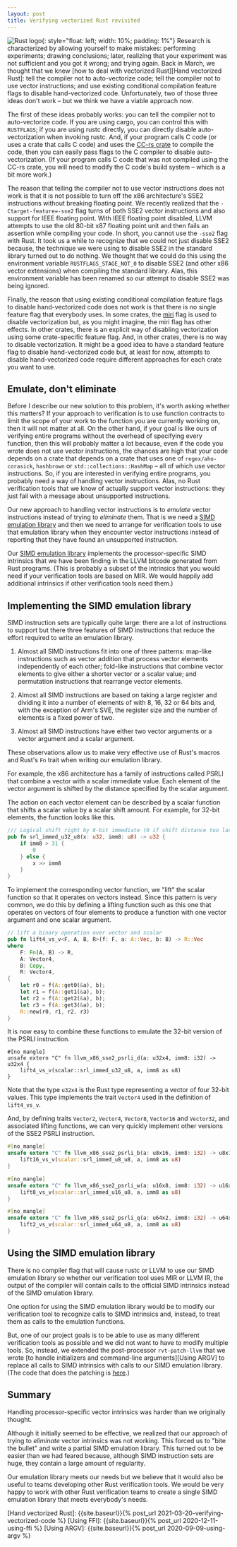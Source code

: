 ```yaml
---
layout: post
title: Verifying vectorized Rust revisited
---
```


![Rust logo](https://www.rust-lang.org/static/images/rust-logo-blk.svg){: style="float: left; width: 10%; padding: 1%"}
Research is characterized by allowing yourself to make mistakes: performing
experiments; drawing conclusions; later, realizing that your
experiment was not sufficient and you got it wrong; and
trying again.
Back in March, we thought that we knew [how to deal with vectorized Rust][Hand
vectorized Rust]: tell the compiler not to auto-vectorize code; tell the compiler
not to use vector instructions; and use existing conditional compilation
feature flags to disable hand-vectorized code.
Unfortunately, two of those three ideas don't work – but we think we have a
viable approach now.

The first of these ideas probably works: you can tell the compiler not to
auto-vectorize code. If you are using cargo, you can control this with
`RUSTFLAGS`; if you are using rustc directly, you can directly disable
auto-vectorization when invoking rustc.  And, if your program calls C code (or
uses a crate that calls C code) and uses the [CC-rs crate] to compile the code,
then you can easily pass flags to the C compiler to disable auto-vectorization.
(If your program calls C code that was not compiled using the CC-rs crate, you
will need to modify the C code's  build system – which is a bit more work.)

The reason that telling the compiler not to use vector instructions does not
work is that it is not possible to turn off the x86 architecture's SSE2
instructions without breaking floating point. We recently realized that the
`-Ctarget-feature=-sse2` flag turns of both SSE2 vector instructions and
also support for IEEE floating point.
With IEEE floating point disabled, LLVM attempts to use the old 80-bit x87 floating point unit and then
fails an assertion while compiling your code.
In short, you cannot use the `-sse2` flag with Rust.
It took us a while to recognize that we could not just disable SSE2 because,
the technique we were using to disable SSE2 in the standard library turned
out to do nothing. 
We thought that we could do this using the environment variable `RUSTFLAGS_STAGE_NOT_0`
to disable SSE2 (and other x86 vector extensions) when compiling the
standard library.
Alas, this environment variable has been renamed so our attempt to disable SSE2
was being ignored.

Finally, the reason that using existing conditional compilation feature flags
to disable hand-vectorized code does not work is that there is no single feature flag that
everybody uses.
In some crates, the [miri] flag is used to disable vectorization but, as you might
imagine, the miri flag has other effects.
In other crates, there is an explicit way of disabling vectorization using
some crate-specific feature flag.
And, in other crates, there is no way to disable vectorization.
It might be a good idea to have a standard feature flag to disable
hand-vectorized code but, at least for now,
attempts to disable hand-vectorized code require different approaches for
each crate you want to use.


## Emulate, don't eliminate

Before I describe our new solution to this problem, it's worth asking whether
this matters?  If your approach to verification is to use function contracts to
limit the scope of your work to the function you are currently working on, then
it will not matter at all.  On the other hand, if your goal is like ours of
verifying entire programs without the overhead of specifying every function,
then this will probably matter a lot because, even if the code you wrote does
not use vector instructions, the chances are high that your code depends on
a crate that depends on a crate that uses one of `regex/aho-corasick`,
`hashbrown` or `std::collections::HashMap` – all of which use vector
instructions.  So, if you are interested in verifying entire programs, you
probably need a way of handling vector instructions.  Alas, no Rust
verification tools that we know of actually support vector instructions: they
just fail with a message about unsupported instructions.

Our new approach to handling vector instructions is to *emulate* vector
instructions instead of trying to *eliminate* them.  That is we need a [SIMD
emulation library] and then we need to arrange for verification tools to use
that emulation library when they encounter vector instructions instead of
reporting that they have found an unsupported instruction.

Our [SIMD emulation library] implements the processor-specific SIMD intrinsics
that we have been finding in the LLVM bitcode generated from Rust programs.
(This is probably a subset of the intrinsics that you would need if your
verification tools are based on MIR. We would happily add additional intrinsics
if other verification tools need them.)


## Implementing the SIMD emulation library

SIMD instruction sets are typically quite large: there are a lot of
instructions to support but there three features of SIMD instructions that reduce
the effort required to write an emulation library.

1. Almost all SIMD instructions fit into one of three patterns: map-like
   instructions such as vector addition that process vector elements
   independently of each other; fold-like instructions that combine vector
   elements to give either a shorter vector or a scalar value; and permutation
   instructions that rearrange vector elements.

2. Almost all SIMD instructions are based on taking a large register and
   dividing it into a number of elements of with 8, 16, 32 or 64 bits
   and, with the exception of Arm's SVE, the register size and the number of
   elements is a fixed power of two.

3. Almost all SIMD instructions have either two vector arguments or a vector argument and a scalar argument.

These observations allow us to make very effective use of Rust's macros and
Rust's `Fn` trait when writing our emulation library.

For example, the x86 architecture has a family of instructions called PSRLI
that combine a vector with a scalar immediate value.
Each element of the vector argument is shifted by the distance specified by the
scalar argument.

The action on each vector element can be described by a scalar function
that shifts a scalar value by a scalar shift amount.
For example, for 32-bit elements, the function looks like this.

``` rust
/// Logical shift right by 8-bit immediate (0 if shift distance too large)
pub fn srl_immed_u32_u8(x: u32, imm8: u8) -> u32 {
    if imm8 > 31 {
        0
    } else {
        x >> imm8
    }
}
```

To implement the corresponding vector function, we "lift" the scalar function
so that it operates on vectors instead.
Since this pattern is very common, we do this by defining a
lifting function such as this one that operates on vectors of four elements
to produce a function with one vector argument and one scalar argument.

``` rust
// lift a binary operation over vector and scalar
pub fn lift4_vs_v<F, A, B, R>(f: F, a: A::Vec, b: B) -> R::Vec
where
    F: Fn(A, B) -> R,
    A: Vector4,
    B: Copy,
    R: Vector4,
{
    let r0 = f(A::get0(&a), b);
    let r1 = f(A::get1(&a), b);
    let r2 = f(A::get2(&a), b);
    let r3 = f(A::get3(&a), b);
    R::new(r0, r1, r2, r3)
}
```

It is now easy to combine these functions to emulate the 32-bit version of the
PSRLI instruction.


```
#[no_mangle]
unsafe extern "C" fn llvm_x86_sse2_psrli_d(a: u32x4, imm8: i32) -> u32x4 {
    lift4_vs_v(scalar::srl_immed_u32_u8, a, imm8 as u8)
}
```

Note that the type `u32x4` is the Rust type representing a vector of four
32-bit values.
This type implements the trait `Vector4` used in the definition of
`lift4_vs_v`.

And, by defining traits `Vector2`, `Vector4`, `Vector8`, `Vector16` and
`Vector32`, and associated lifting functions, we can very quickly implement
other versions of the SSE2 PSRLI instruction.


``` rust
#[no_mangle]
unsafe extern "C" fn llvm_x86_sse2_psrli_b(a: u8x16, imm8: i32) -> u8x16 {
    lift16_vs_v(scalar::srl_immed_u8_u8, a, imm8 as u8)
}

#[no_mangle]
unsafe extern "C" fn llvm_x86_sse2_psrli_w(a: u16x8, imm8: i32) -> u16x8 {
    lift8_vs_v(scalar::srl_immed_u16_u8, a, imm8 as u8)
}

#[no_mangle]
unsafe extern "C" fn llvm_x86_sse2_psrli_q(a: u64x2, imm8: i32) -> u64x2 {
    lift2_vs_v(scalar::srl_immed_u64_u8, a, imm8 as u8)
}
```


## Using the SIMD emulation library

There is no compiler flag that will cause rustc or LLVM to use our SIMD
emulation library so whether our verification tool uses MIR or LLVM IR,
the output of the compiler will contain calls to the official SIMD intrinsics
instead of the SIMD emulation library.

One option for using the SIMD emulation library would be to modify our
verification tool to recognize calls to SIMD intrinsics and, instead,
to treat them as calls to the emulation functions.

But, one of our project goals is to be able to use as many different
verification tools as possible and we did not want to have to modify multiple
tools.
So, instead, we extended the post-processor `rvt-patch-llvm` that we wrote
[to handle initializers and command-line arguments][Using ARGV]
to replace all calls to SIMD intrinsics with calls to our SIMD
emulation library. (The code that does the patching is [here][SIMD patching tool].)


## Summary

Handling processor-specific vector intrinsics was harder than we originally
thought.

Although it initially seemed to be effective, we realized that our approach of
trying to *eliminate* vector intrinsics was not working.  This forced us to
"bite the bullet" and write a partial SIMD emulation library.  This turned out
to be easier than we had feared because, although SIMD instruction sets are
huge, they contain a large amount of regularity.

Our emulation library meets our needs but we believe that it would also be
useful to teams developing other Rust verification tools.  We would be very
happy to work with other Rust verification teams to create a single SIMD
emulation library that meets everybody's needs.



[Hand vectorized Rust]:           {{site.baseurl}}{% post_url 2021-03-20-verifying-vectorized-code %}
[Using FFI]:                      {{site.baseurl}}{% post_url 2020-12-11-using-ffi %}
[Using ARGV]:                     {{site.baseurl}}{% post_url 2020-09-09-using-argv %}

[SIMD emulation library]:         https://github.com/project-oak/rust-verification-tools/tree/main/simd_emulation
[SIMD patching tool]:             https://github.com/project-oak/rust-verification-tools/blob/7277d4c9a156f1824adb597f323a02eebb6d55e3/rvt-patch-llvm/src/main.rs#L109

[CC-rs crate]:                    https://github.com/alexcrichton/cc-rs/
[miri]:                           https://github.com/rust-lang/miri
